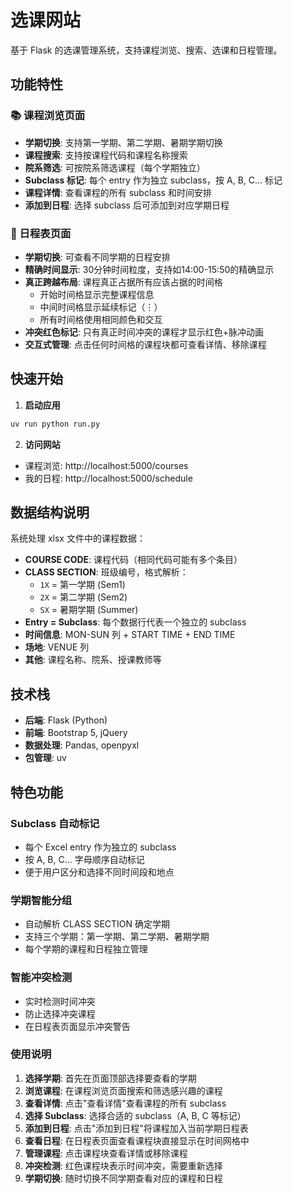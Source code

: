 # 选课网站

基于 Flask 的选课管理系统，支持课程浏览、搜索、选课和日程管理。

## 功能特性

### 📚 课程浏览页面
- **学期切换**: 支持第一学期、第二学期、暑期学期切换
- **课程搜索**: 支持按课程代码和课程名称搜索
- **院系筛选**: 可按院系筛选课程（每个学期独立）
- **Subclass 标记**: 每个 entry 作为独立 subclass，按 A, B, C... 标记
- **课程详情**: 查看课程的所有 subclass 和时间安排
- **添加到日程**: 选择 subclass 后可添加到对应学期日程

### 📅 日程表页面  
- **学期切换**: 可查看不同学期的日程安排
- **精确时间显示**: 30分钟时间粒度，支持如14:00-15:50的精确显示
- **真正跨越布局**: 课程真正占据所有应该占据的时间格
  - 开始时间格显示完整课程信息
  - 中间时间格显示延续标记（⋮）
  - 所有时间格使用相同颜色和交互
- **冲突红色标记**: 只有真正时间冲突的课程才显示红色+脉冲动画
- **交互式管理**: 点击任何时间格的课程块都可查看详情、移除课程

## 快速开始

1. **启动应用**
```bash
uv run python run.py
```

2. **访问网站**
- 课程浏览: http://localhost:5000/courses
- 我的日程: http://localhost:5000/schedule

## 数据结构说明

系统处理 xlsx 文件中的课程数据：
- **COURSE CODE**: 课程代码（相同代码可能有多个条目）
- **CLASS SECTION**: 班级编号，格式解析：
  - `1X` = 第一学期 (Sem1)
  - `2X` = 第二学期 (Sem2) 
  - `SX` = 暑期学期 (Summer)
- **Entry = Subclass**: 每个数据行代表一个独立的 subclass
- **时间信息**: MON-SUN 列 + START TIME + END TIME
- **场地**: VENUE 列
- **其他**: 课程名称、院系、授课教师等

## 技术栈

- **后端**: Flask (Python)
- **前端**: Bootstrap 5, jQuery
- **数据处理**: Pandas, openpyxl
- **包管理**: uv

## 特色功能

### Subclass 自动标记
- 每个 Excel entry 作为独立的 subclass
- 按 A, B, C... 字母顺序自动标记
- 便于用户区分和选择不同时间段和地点

### 学期智能分组
- 自动解析 CLASS SECTION 确定学期
- 支持三个学期：第一学期、第二学期、暑期学期
- 每个学期的课程和日程独立管理

### 智能冲突检测
- 实时检测时间冲突
- 防止选择冲突课程
- 在日程表页面显示冲突警告

### 使用说明

1. **选择学期**: 首先在页面顶部选择要查看的学期
2. **浏览课程**: 在课程浏览页面搜索和筛选感兴趣的课程
3. **查看详情**: 点击"查看详情"查看课程的所有 subclass
4. **选择 Subclass**: 选择合适的 subclass（A, B, C 等标记）
5. **添加到日程**: 点击"添加到日程"将课程加入当前学期日程表
6. **查看日程**: 在日程表页面查看课程块直接显示在时间网格中
7. **管理课程**: 点击课程块查看详情或移除课程
8. **冲突检测**: 红色课程块表示时间冲突，需要重新选择
9. **学期切换**: 随时切换不同学期查看对应的课程和日程